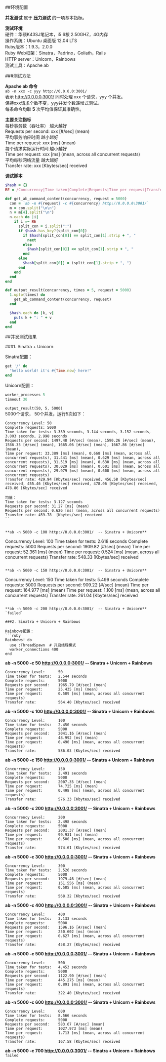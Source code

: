 ##环境配置

**并发测试** 属于 **压力测试** 的一项基本指标。  

**测试环境**  
硬件：华硕K43SJ笔记本，i5 6核 2.50GHZ，4G内存  
操作系统：Ubuntu 桌面版 12.04 LTS  
Ruby版本：1.9.3，2.0.0  
Ruby Web框架：Sinatra，Padrino，Goliath，Rails   
HTTP server：Unicorn，Rainbows    
测试工具：Apache ab  

###测试方法   

**Apache ab 命令**  
`ab -n xxx -c yyy http://0.0.0.0:3001/`  
表示 http://0.0.0.0:3001/ 同时处理 xxx 个请求，yyy 个并发。  
保持xxx请求个数不变，yyy并发个数递增式测试。  
每条命令均取 **5** 次平均值保证其准确性。

**主要关注指标**  
每秒事务数（吞吐率）    越大越好  
Requests per second:    xxx \[#/sec] (mean)   
平均事务响应时间        越小越好  
Time per request:       xxx \[ms] (mean)    
每个请求实际运行时间    越小越好   
Time per request:       xxx \[ms] (mean, across all concurrent requests)   
平均每秒网络流量        越大越好   
Transfer rate:          xxx \[Kbytes/sec] received  

**调试脚本**  
```ruby
$hash = {}
RE = /Concurrency|Time taken|Complete|Requests|Time per request|Transfer rate/

def get_ab_command_content(concurrency, request = 5000)
  con = `ab -n #{request} -c #{concurrency} http://0.0.0.0:3001/`
  m = con.split("\n\n")
  n = m[4].split("\n")
  n.each do |i|
    if i =~ RE
      split_con = i.split(":")
      if $hash.has_key?(split_con[0])
        if $hash[split_con[0]] == split_con[1].strip + ", "
          next
        else
          $hash[split_con[0]] << split_con[1].strip + ", "
        end
      else
        $hash[split_con[0]] = (split_con[1].strip + ", ")
      end
    end
  end
end

def output_result(concurrency, times = 5, request = 5000)
  1.upto(times) do
    get_ab_command_content(concurrency, request)
  end

  $hash.each do |k, v|
    puts k + ": " + v
  end
end
```

##并发测试结果  

###1. Sinatra + Unicorn

Sinatra配置：
```ruby
get '/' do
  "hello world! it's #{Time.now} here!"
end
```
Unicorn配置：
```ruby
worker_processes 5
timeout 30
```

`output_result(50, 5, 5000)`  
5000个请求， 50个并发，运行5次如下：
```
Concurrency Level: 50  
Complete requests: 5000  
Time taken for tests: 3.339 seconds, 3.144 seconds, 3.152 seconds, 3.003 seconds, 2.998 seconds   
Requests per second: 1497.48 [#/sec] (mean), 1590.26 [#/sec] (mean), 1586.35 [#/sec] (mean), 1665.06 [#/sec] (mean), 1667.86 [#/sec] (mean), 
Time per request: 33.389 [ms] (mean), 0.668 [ms] (mean, across all concurrent requests), 31.441 [ms] (mean), 0.629 [ms] (mean, across all concurrent requests), 31.519 [ms] (mean), 0.630 [ms] (mean, across all concurrent requests), 30.029 [ms] (mean), 0.601 [ms] (mean, across all concurrent requests), 29.979 [ms] (mean), 0.600 [ms] (mean, across all concurrent requests)
Transfer rate: 429.94 [Kbytes/sec] received, 456.58 [Kbytes/sec] received, 455.46 [Kbytes/sec] received, 478.06 [Kbytes/sec] received, 478.86 [Kbytes/sec] received
```

```
均值：  
Time taken for tests: 3.127 seconds   
Requests per second: 31.27 [ms] (mean)
Requests per second: 0.626 [ms] (mean, across all concurrent requests)
Transfer rate: 459.78  [Kbytes/sec] received
``


**ab -n 5000 -c 100 http://0.0.0.0:3001/  -- Sinatra + Unicorn** 
```
Concurrency Level:      100
Time taken for tests:   2.618 seconds
Complete requests:      5000
Requests per second:    1909.82 [#/sec] (mean)
Time per request:       52.361 [ms] (mean)
Time per request:       0.524 [ms] (mean, across all concurrent requests)
Transfer rate:          548.33 [Kbytes/sec] received
```

**ab -n 5000 -c 150 http://0.0.0.0:3001/  -- Sinatra + Unicorn**   
```
Concurrency Level:      150
Time taken for tests:   5.499 seconds
Complete requests:      5000
Requests per second:    909.22 [#/sec] (mean)
Time per request:       164.977 [ms] (mean)
Time per request:       1.100 [ms] (mean, across all concurrent requests)
Transfer rate:          261.04 [Kbytes/sec] received
```

**ab -n 5000 -c 200 http://0.0.0.0:3001/  -- Sinatra + Unicorn**   
`failed`

###2. Sinatra + Unicorn + Rainbows

Rainbows配置：
```ruby
Rainbows! do
  use :ThreadSpawn  # 开启线程模式
  worker_connections 400
end
```


**ab -n 5000 -c 50 http://0.0.0.0:3001/  -- Sinatra + Unicorn + Rainbows** 
```
Concurrency Level:      50
Time taken for tests:   2.544 seconds
Complete requests:      5000
Requests per second:    1965.79 [#/sec] (mean)
Time per request:       25.435 [ms] (mean)
Time per request:       0.509 [ms] (mean, across all concurrent requests)
Transfer rate:          564.40 [Kbytes/sec] received
```

**ab -n 5000 -c 100 http://0.0.0.0:3001/  -- Sinatra + Unicorn + Rainbows** 
```
Concurrency Level:      100
Time taken for tests:   2.450 seconds
Complete requests:      5000
Requests per second:    2041.16 [#/sec] (mean)
Time per request:       48.992 [ms] (mean)
Time per request:       0.490 [ms] (mean, across all concurrent requests)
Transfer rate:          586.03 [Kbytes/sec] received
```

**ab -n 5000 -c 150 http://0.0.0.0:3001/  -- Sinatra + Unicorn + Rainbows** 
```
Concurrency Level:      150
Time taken for tests:   2.491 seconds
Complete requests:      5000
Requests per second:    2007.35 [#/sec] (mean)
Time per request:       74.725 [ms] (mean)
Time per request:       0.498 [ms] (mean, across all concurrent requests)
Transfer rate:          576.33 [Kbytes/sec] received
```

**ab -n 5000 -c 200 http://0.0.0.0:3001/  -- Sinatra + Unicorn + Rainbows**  
```
Concurrency Level:      200
Time taken for tests:   2.498 seconds
Complete requests:      5000
Requests per second:    2001.37 [#/sec] (mean)
Time per request:       99.931 [ms] (mean)
Time per request:       0.500 [ms] (mean, across all concurrent requests)
Transfer rate:          574.61 [Kbytes/sec] received
```

**ab -n 5000 -c 300 http://0.0.0.0:3001/  -- Sinatra + Unicorn + Rainbows**
```
Concurrency Level:      300
Time taken for tests:   2.526 seconds
Complete requests:      5000
Requests per second:    1979.46 [#/sec] (mean)
Time per request:       151.556 [ms] (mean)
Time per request:       0.505 [ms] (mean, across all concurrent requests)
Transfer rate:          568.32 [Kbytes/sec] received
```

**ab -n 5000 -c 400 http://0.0.0.0:3001/  -- Sinatra + Unicorn + Rainbows**
```
Concurrency Level:      400
Time taken for tests:   3.133 seconds
Complete requests:      5000
Requests per second:    1596.16 [#/sec] (mean)
Time per request:       250.602 [ms] (mean)
Time per request:       0.627 [ms] (mean, across all concurrent requests)
Transfer rate:          458.27 [Kbytes/sec] received
```

**ab -n 5000 -c 500 http://0.0.0.0:3001/  -- Sinatra + Unicorn + Rainbows**
```
Concurrency Level:      500
Time taken for tests:   4.453 seconds
Complete requests:      5000
Requests per second:    1122.90 [#/sec] (mean)
Time per request:       445.275 [ms] (mean)
Time per request:       0.891 [ms] (mean, across all concurrent requests)
Transfer rate:          322.40 [Kbytes/sec] received
```

**ab -n 5000 -c 600 http://0.0.0.0:3001/  -- Sinatra + Unicorn + Rainbows**
```
Concurrency Level:      600
Time taken for tests:   8.566 seconds
Complete requests:      5000
Requests per second:    583.67 [#/sec] (mean)
Time per request:       1027.973 [ms] (mean)
Time per request:       1.713 [ms] (mean, across all concurrent requests)
Transfer rate:          167.58 [Kbytes/sec] received
```
**ab -n 5000 -c 700 http://0.0.0.0:3001/  -- Sinatra + Unicorn + Rainbows**
`failed`



